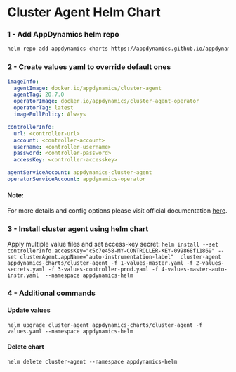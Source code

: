 # Cluster Agent Helm Chart

### 1 - Add AppDynamics helm repo
```bash
helm repo add appdynamics-charts https://appdynamics.github.io/appdynamics-charts
```

### 2 - Create values yaml to override default ones
```yaml
imageInfo:
  agentImage: docker.io/appdynamics/cluster-agent
  agentTag: 20.7.0
  operatorImage: docker.io/appdynamics/cluster-agent-operator
  operatorTag: latest
  imagePullPolicy: Always                             

controllerInfo:
  url: <controller-url>
  account: <controller-account>
  username: <controller-username>
  password: <controller-password>
  accessKey: <controller-accesskey>

agentServiceAccount: appdynamics-cluster-agent
operatorServiceAccount: appdynamics-operator
```

#### Note:
For more details and config options please visit official documentation
[here](https://docs.appdynamics.com/display/PRO45/Deploy+the+Cluster+Agent+with+Helm+Charts).

### 3 - Install cluster agent using helm chart

Apply multiple value files and set access-key secret:
`helm install --set controllerInfo.accessKey="c5c7e458-MY-CONTROLLER-KEY-099868f11869" --set clusterAgent.appName="auto-instrumentation-label"  cluster-agent appdynamics-charts/cluster-agent -f 1-values-master.yaml -f 2-values-secrets.yaml -f 3-values-controller-prod.yaml -f 4-values-master-auto-instr.yaml  --namespace appdynamics-helm`

### 4 - Additional commands 

#### Update values
`helm upgrade cluster-agent appdynamics-charts/cluster-agent -f values.yaml --namespace appdynamics-helm`

#### Delete chart
`helm delete cluster-agent --namespace appdynamics-helm`


